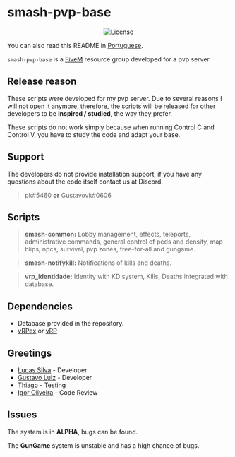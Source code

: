 # smash-pvp-base

<p align="center">
  <a href="https://github.com/GHMatti/ghmattimysql/blob/master/license.md">
    <img src="https://img.shields.io/badge/License-MIT-blue.svg" alt="License">
  </a>
</p>

You can also read this README in [Portuguese](https://github.com/OLucasPk/smash-pvp-base/blob/master/README.pt.md).

`smash-pvp-base` is a [FiveM](https://fivem.net) resource group developed for a pvp server. 

## Release reason
These scripts were developed for my pvp server. Due to several reasons I will not open it anymore, therefore, the scripts will be released for other developers to be **inspired / studied**, the way they prefer.

These scripts do not work simply because when running Control C and Control V, you have to study the code and adapt your base.

## Support
The developers do not provide installation support, if you have any questions about the code itself contact us at Discord.
> pk#5460 **or** Gustavovk#0606

## Scripts

> **smash-common:** Lobby management, effects, teleports, administrative commands, general control of peds and density, map blips, npcs, survival, pvp zones, free-for-all and gungame.

> **smash-notifykill:** Notifications of kills and deaths.

> **vrp_identidade:** Identity with KD system, Kills, Deaths integrated with database.

## Dependencies
* Database provided in the repository.
* [vRPex](https://github.com/contatosummerz/vrpex) or [vRP](https://github.com/ImagicTheCat/vRP/tree/1.0)

## Greetings
- [Lucas Silva](https://github.com/OLucasPk) - Developer
- [Gustavo Luiz](https://github.com/gustavovk) - Developer
- [Thiago](https://github.com/gordaum) - Testing
- [Igor Oliveira](https://github.com/igorl1) - Code Review


## Issues

The system is in **ALPHA**, bugs can be found.

The **GunGame** system is unstable and has a high chance of bugs.